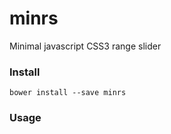 # minrs
Minimal javascript CSS3 range slider

### Install

```
bower install --save minrs
```

### Usage
